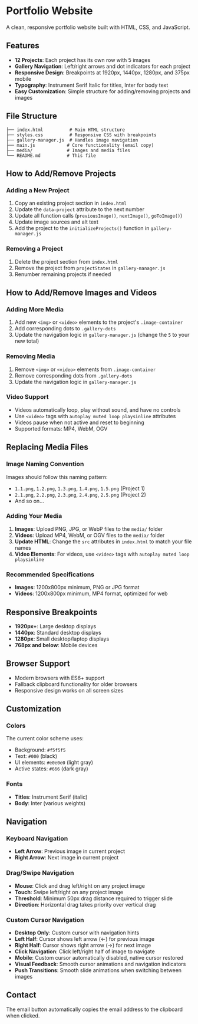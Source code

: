 # Portfolio Website

A clean, responsive portfolio website built with HTML, CSS, and JavaScript.

## Features

- **12 Projects**: Each project has its own row with 5 images
- **Gallery Navigation**: Left/right arrows and dot indicators for each project
- **Responsive Design**: Breakpoints at 1920px, 1440px, 1280px, and 375px mobile
- **Typography**: Instrument Serif Italic for titles, Inter for body text
- **Easy Customization**: Simple structure for adding/removing projects and images

## File Structure

```
├── index.html          # Main HTML structure
├── styles.css          # Responsive CSS with breakpoints
├── gallery-manager.js  # Handles image navigation
├── main.js            # Core functionality (email copy)
├── media/             # Images and media files
└── README.md          # This file
```

## How to Add/Remove Projects

### Adding a New Project

1. Copy an existing project section in `index.html`
2. Update the `data-project` attribute to the next number
3. Update all function calls (`previousImage()`, `nextImage()`, `goToImage()`)
4. Update image sources and alt text
5. Add the project to the `initializeProjects()` function in `gallery-manager.js`

### Removing a Project

1. Delete the project section from `index.html`
2. Remove the project from `projectStates` in `gallery-manager.js`
3. Renumber remaining projects if needed

## How to Add/Remove Images and Videos

### Adding More Media

1. Add new `<img>` or `<video>` elements to the project's `.image-container`
2. Add corresponding dots to `.gallery-dots`
3. Update the navigation logic in `gallery-manager.js` (change the `5` to your new total)

### Removing Media

1. Remove `<img>` or `<video>` elements from `.image-container`
2. Remove corresponding dots from `.gallery-dots`
3. Update the navigation logic in `gallery-manager.js`

### Video Support

- Videos automatically loop, play without sound, and have no controls
- Use `<video>` tags with `autoplay muted loop playsinline` attributes
- Videos pause when not active and reset to beginning
- Supported formats: MP4, WebM, OGV

## Replacing Media Files

### Image Naming Convention

Images should follow this naming pattern:
- `1.1.png`, `1.2.png`, `1.3.png`, `1.4.png`, `1.5.png` (Project 1)
- `2.1.png`, `2.2.png`, `2.3.png`, `2.4.png`, `2.5.png` (Project 2)
- And so on...

### Adding Your Media

1. **Images**: Upload PNG, JPG, or WebP files to the `media/` folder
2. **Videos**: Upload MP4, WebM, or OGV files to the `media/` folder
3. **Update HTML**: Change the `src` attributes in `index.html` to match your file names
4. **Video Elements**: For videos, use `<video>` tags with `autoplay muted loop playsinline`

### Recommended Specifications

- **Images**: 1200x800px minimum, PNG or JPG format
- **Videos**: 1200x800px minimum, MP4 format, optimized for web

## Responsive Breakpoints

- **1920px+**: Large desktop displays
- **1440px**: Standard desktop displays
- **1280px**: Small desktop/laptop displays
- **768px and below**: Mobile devices

## Browser Support

- Modern browsers with ES6+ support
- Fallback clipboard functionality for older browsers
- Responsive design works on all screen sizes

## Customization

### Colors
The current color scheme uses:
- Background: `#f5f5f5`
- Text: `#000` (black)
- UI elements: `#e0e0e0` (light gray)
- Active states: `#666` (dark gray)

### Fonts
- **Titles**: Instrument Serif (italic)
- **Body**: Inter (various weights)

## Navigation

### Keyboard Navigation
- **Left Arrow**: Previous image in current project
- **Right Arrow**: Next image in current project

### Drag/Swipe Navigation
- **Mouse**: Click and drag left/right on any project image
- **Touch**: Swipe left/right on any project image
- **Threshold**: Minimum 50px drag distance required to trigger slide
- **Direction**: Horizontal drag takes priority over vertical drag

### Custom Cursor Navigation
- **Desktop Only**: Custom cursor with navigation hints
- **Left Half**: Cursor shows left arrow (←) for previous image
- **Right Half**: Cursor shows right arrow (→) for next image
- **Click Navigation**: Click left/right half of image to navigate
- **Mobile**: Custom cursor automatically disabled, native cursor restored
- **Visual Feedback**: Smooth cursor animations and navigation indicators
- **Push Transitions**: Smooth slide animations when switching between images

## Contact

The email button automatically copies the email address to the clipboard when clicked.
